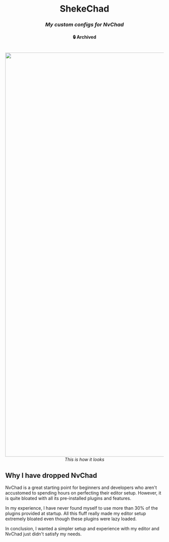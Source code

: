 <div align="center"> 

# ShekeChad
### *My custom configs for NvChad*
#### 🔒 Archived
<br />
<img width="1280" alt="Screenshot 2023-02-17 at 11 13 14 PM" src="https://user-images.githubusercontent.com/95183266/219731785-aa955739-33f4-4fd0-96f1-3234376e50be.png">
<i>This is how it looks</i>
</div>

## Why I have dropped NvChad
NvChad is a great starting point for beginners and developers who aren't accustomed to spending hours on perfecting their editor setup. However, it is quite bloated with all its pre-installed plugins and features.

In my experience, I have never found myself to use more than 30% of the plugins provided at startup. All this fluff really made my editor setup extremely bloated even though these plugins were lazy loaded.

In conclusion, I wanted a simpler setup and experience with my editor and NvChad just didn't satisfy my needs.
